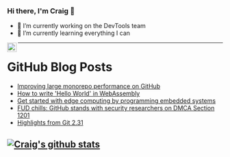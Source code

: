 ### Hi there, I'm Craig 👋

<!--
**CraigTeelFugro/CraigTeelFugro** is a ✨ _special_ ✨ repository because its `README.md` (this file) appears on your GitHub profile.

Here are some ideas to get you started:
-->

- 🔭 I’m currently working on the DevTools team
- 🌱 I’m currently learning everything I can

[<img align="left" alt="Craig Teel | LinkedIn" width="22px" src="https://cdn.jsdelivr.net/npm/simple-icons@v3/icons/linkedin.svg" />][linkedin]

---

# GitHub Blog Posts

<!-- BLOG-POST-LIST:START -->
- [Improving large monorepo performance on GitHub](https://github.blog/2021-03-16-improving-large-monorepo-performance-on-github/)
- [How to write &#039;Hello World&#039; in WebAssembly](https://opensource.com/article/21/3/hello-world-webassembly)
- [Get started with edge computing by programming embedded systems](https://opensource.com/article/21/3/rtos-embedded-development)
- [FUD chills: GitHub stands with security researchers on DMCA Section 1201](https://github.blog/2021-03-15-fud-chills-github-stands-with-security-researchers-on-dmca-section-1201/)
- [Highlights from Git 2.31](https://github.blog/2021-03-15-highlights-from-git-2-31/)
<!-- BLOG-POST-LIST:END -->

## [![Craig's github stats](https://github-readme-stats.vercel.app/api?username=craigteelfugro)](https://github.com/anuraghazra/github-readme-stats)


[linkedin]: https://linkedin.com/in/craig-teel-b8786771
